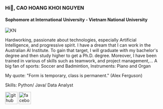 ### Hi👋, CAO HOANG KHOI NGUYEN
#### Sophomore at International University - Vietnam National University

![KN](https://github.com/caonguyen2308/Germany-Used-Car-Analysis/assets/100473342/0c123cf2-25ce-48d1-a737-8afc7736d7dc)

Hardworking, passionate about technologies, especially Artificial Intelligence, and progressive spirit.  I have a dream that I can work in the Australian AI Institute. To gain that target, I will graduate with my bachelor's degree and then study higher to get a Ph.D. degree. Moreover, I have been trained in various of skills such as teamwork, and project management,...
A big fan of sports: Soccer and Badmintion, Instruments: Piano and Organ

My quote: "Form is temporary, class is permanent." (Alex Ferguson)

Skills: Python/ Java/ Data Analyst



[<img src='https://cdn.jsdelivr.net/npm/simple-icons@3.0.1/icons/github.svg' alt='github' height='40'>](https://github.com/caonguyen2308/caonguyen2308)  [<img src='https://cdn.jsdelivr.net/npm/simple-icons@3.0.1/icons/facebook.svg' alt='facebook' height='40'>](https://www.facebook.com/jackiecao2308)  

